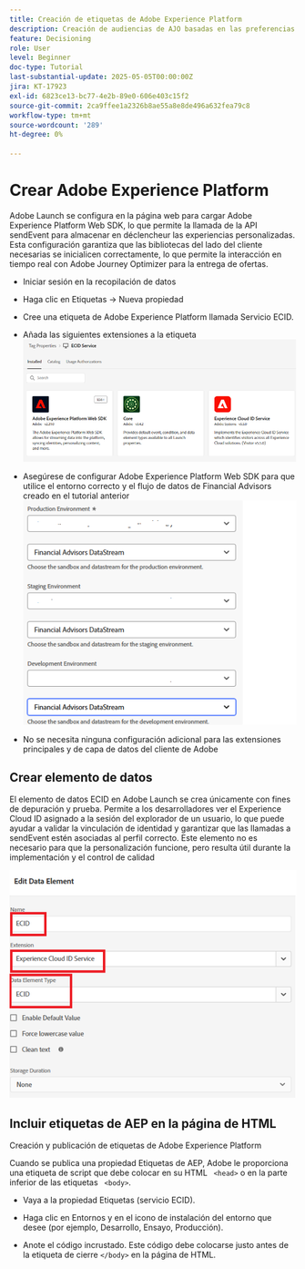 ```yaml
---
title: Creación de etiquetas de Adobe Experience Platform
description: Creación de audiencias de AJO basadas en las preferencias de inversión del usuario (acciones, bonos, CD)
feature: Decisioning
role: User
level: Beginner
doc-type: Tutorial
last-substantial-update: 2025-05-05T00:00:00Z
jira: KT-17923
exl-id: 6823ce13-bc77-4e2b-89e0-606e403c15f2
source-git-commit: 2ca9ffee1a2326b8ae55a8e8de496a632fea79c8
workflow-type: tm+mt
source-wordcount: '289'
ht-degree: 0%

---
```


# Crear Adobe Experience Platform

Adobe Launch se configura en la página web para cargar Adobe Experience Platform Web SDK, lo que permite la llamada de la API sendEvent para almacenar en déclencheur las experiencias personalizadas. Esta configuración garantiza que las bibliotecas del lado del cliente necesarias se inicialicen correctamente, lo que permite la interacción en tiempo real con Adobe Journey Optimizer para la entrega de ofertas.

* Iniciar sesión en la recopilación de datos
* Haga clic en Etiquetas -> Nueva propiedad
* Cree una etiqueta de Adobe Experience Platform llamada Servicio ECID.

* Añada las siguientes extensiones a la etiqueta
  ![etiquetas-extensiones](assets/ecid-tag.png)

* Asegúrese de configurar Adobe Experience Platform Web SDK para que utilice el entorno correcto y el flujo de datos de Financial Advisors creado en el tutorial anterior
  ![web-sdk-configuration](assets/web-sdk-configuration.png)

* No se necesita ninguna configuración adicional para las extensiones principales y de capa de datos del cliente de Adobe

## Crear elemento de datos

El elemento de datos ECID en Adobe Launch se crea únicamente con fines de depuración y prueba. Permite a los desarrolladores ver el Experience Cloud ID asignado a la sesión del explorador de un usuario, lo que puede ayudar a validar la vinculación de identidad y garantizar que las llamadas a sendEvent estén asociadas al perfil correcto. Este elemento no es necesario para que la personalización funcione, pero resulta útil durante la implementación y el control de calidad

![ecid](assets/ecid-data-element.png)


## Incluir etiquetas de AEP en la página de HTML

Creación y publicación de etiquetas de Adobe Experience Platform

Cuando se publica una propiedad Etiquetas de AEP, Adobe le proporciona una etiqueta de script que debe colocar en su HTML ``` <head>``` o en la parte inferior de las etiquetas ``` <body>```.

* Vaya a la propiedad Etiquetas (servicio ECID).

* Haga clic en Entornos y en el icono de instalación del entorno que desee (por ejemplo, Desarrollo, Ensayo, Producción).

* Anote el código incrustado. Este código debe colocarse justo antes de la etiqueta de cierre ```</body>``` en la página de HTML.
